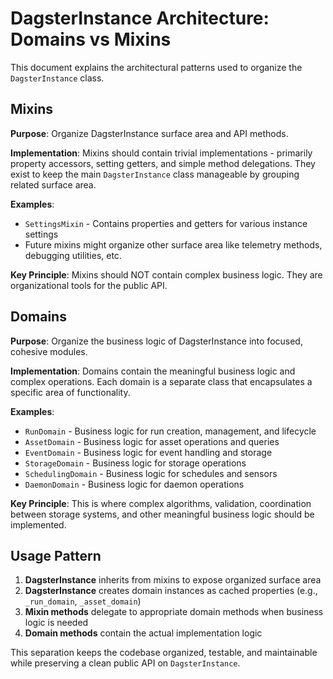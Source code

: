 # DagsterInstance Architecture: Domains vs Mixins

This document explains the architectural patterns used to organize the `DagsterInstance` class.

## Mixins

**Purpose**: Organize DagsterInstance surface area and API methods.

**Implementation**: Mixins should contain trivial implementations - primarily property accessors, setting getters, and simple method delegations. They exist to keep the main `DagsterInstance` class manageable by grouping related surface area.

**Examples**:

- `SettingsMixin` - Contains properties and getters for various instance settings
- Future mixins might organize other surface area like telemetry methods, debugging utilities, etc.

**Key Principle**: Mixins should NOT contain complex business logic. They are organizational tools for the public API.

## Domains

**Purpose**: Organize the business logic of DagsterInstance into focused, cohesive modules.

**Implementation**: Domains contain the meaningful business logic and complex operations. Each domain is a separate class that encapsulates a specific area of functionality.

**Examples**:

- `RunDomain` - Business logic for run creation, management, and lifecycle
- `AssetDomain` - Business logic for asset operations and queries
- `EventDomain` - Business logic for event handling and storage
- `StorageDomain` - Business logic for storage operations
- `SchedulingDomain` - Business logic for schedules and sensors
- `DaemonDomain` - Business logic for daemon operations

**Key Principle**: This is where complex algorithms, validation, coordination between storage systems, and other meaningful business logic should be implemented.

## Usage Pattern

1. **DagsterInstance** inherits from mixins to expose organized surface area
2. **DagsterInstance** creates domain instances as cached properties (e.g., `_run_domain`, `_asset_domain`)
3. **Mixin methods** delegate to appropriate domain methods when business logic is needed
4. **Domain methods** contain the actual implementation logic

This separation keeps the codebase organized, testable, and maintainable while preserving a clean public API on `DagsterInstance`.
